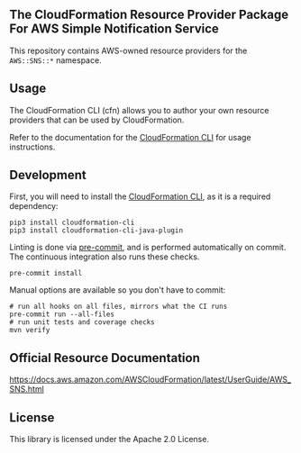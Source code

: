 ## The CloudFormation Resource Provider Package For AWS Simple Notification Service

This repository contains AWS-owned resource providers for the `AWS::SNS::*` namespace.

Usage
-----

The CloudFormation CLI (cfn) allows you to author your own resource providers that can be used by CloudFormation.

Refer to the documentation for the [CloudFormation CLI](https://github.com/aws-cloudformation/aws-cloudformation-rpdk) for usage instructions.


Development
-----------

First, you will need to install the [CloudFormation CLI](https://github.com/aws-cloudformation/aws-cloudformation-rpdk), as it is a required dependency:

```shell
pip3 install cloudformation-cli
pip3 install cloudformation-cli-java-plugin
```

Linting is done via [pre-commit](https://pre-commit.com/), and is performed automatically on commit. The continuous integration also runs these checks.

```shell
pre-commit install
```

Manual options are available so you don't have to commit:

```shell
# run all hooks on all files, mirrors what the CI runs
pre-commit run --all-files
# run unit tests and coverage checks
mvn verify
```

Official Resource Documentation
-------------------------------

https://docs.aws.amazon.com/AWSCloudFormation/latest/UserGuide/AWS_SNS.html


## License

This library is licensed under the Apache 2.0 License.
